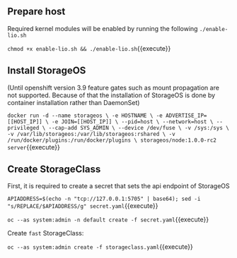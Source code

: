 ## Prepare host

Required kernel modules will be enabled by running the following `./enable-lio.sh`

``chmod +x enable-lio.sh && ./enable-lio.sh``{{execute}}

## Install StorageOS

(Until openshift version 3.9 feature gates such as mount propagation are not supported. Because of that the installation of StorageOS is done by container installation rather than DaemonSet)

``
docker run -d --name storageos \
           -e HOSTNAME \
           -e ADVERTISE_IP=[[HOST_IP]] \
           -e JOIN=[[HOST_IP]] \
           --pid=host \
           --network=host \
           --privileged \
           --cap-add SYS_ADMIN \
           --device /dev/fuse \
           -v /sys:/sys \
           -v /var/lib/storageos:/var/lib/storageos:rshared \
           -v /run/docker/plugins:/run/docker/plugins \
           storageos/node:1.0.0-rc2 server
``{{execute}}


## Create StorageClass

First, it is required to create a secret that sets the api endpoint of StorageOS

`APIADDRESS=$(echo -n "tcp://127.0.0.1:5705" | base64); sed -i "s/REPLACE/$APIADDRESS/g" secret.yaml`{{execute}}

`oc --as system:admin -n default create -f secret.yaml`{{execute}}

Create `fast` StorageClass:

`oc --as system:admin create -f storageclass.yaml`{{execute}}


